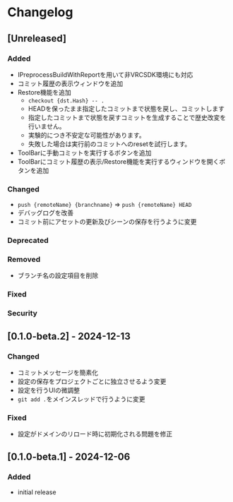 # Changelog

## [Unreleased]
### Added
- IPreprocessBuildWithReportを用いて非VRCSDK環境にも対応
- コミット履歴の表示ウィンドウを追加
- Restore機能を追加
    - `checkout {dst.Hash} -- .`
    - HEADを保ったまま指定したコミットまで状態を戻し、コミットします
    - 指定したコミットまで状態を戻すコミットを生成することで歴史改変を行いません。
    - 実験的につき不安定な可能性があります。
    - 失敗した場合は実行前のコミットへのresetを試行します。
- ToolBarに手動コミットを実行するボタンを追加
- ToolBarにコミット履歴の表示/Restore機能を実行するウィンドウを開くボタンを追加

### Changed
- `push {remoteName} {branchname}` =>  `push {remoteName} HEAD`
- デバッグログを改善
- コミット前にアセットの更新及びシーンの保存を行うように変更

### Deprecated

### Removed
- ブランチ名の設定項目を削除

### Fixed

### Security

## [0.1.0-beta.2] - 2024-12-13
### Changed
- コミットメッセージを簡素化
- 設定の保存をプロジェクトごとに独立させるよう変更
- 設定を行うUIの微調整
- `git add .`をメインスレッドで行うように変更

### Fixed
- 設定がドメインのリロード時に初期化される問題を修正

## [0.1.0-beta.1] - 2024-12-06
### Added
- initial release